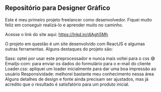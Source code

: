 ## Repositório para Designer Gráfico

Este é meu primeiro projeto freelancer como desenvolvedor. Fiquei muito feliz em conseguir realizá-lo e aprender muito no caminho.


Acesse o link do site aqui: https://lnkd.in/djAgh5Mh

O projeto em questão é um site desenvolvido com ReactJS e algumas outras ferramentas. Alguns destaques do projeto são:

Sass: optei por usar este preprocessador e nunca mais voltei para o css 😅
Emailjs-com: para enviar os dados do formulário para o e-mail do cliente
Loader.css: apliquei um loader inicialmente para dar uma boa impressão ao usuário
Responsividade: melhorei bastante meu conhecimento nessa área
Alguns detalhes de design e fonte ainda precisam ser ajustados, mas já acredito que o resultado é satisfatório para um produto inicial.

